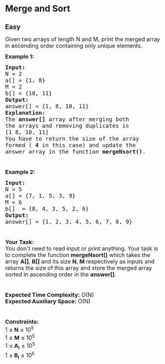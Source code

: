 # Merge and Sort
## Easy
<div class="problems_problem_content__Xm_eO"><p><span style="font-size:18px">Given two arrays of length N and M, print the merged array in ascending order containing only unique elements.</span></p>

<p><span style="font-size:18px"><strong>Example 1:</strong></span></p>

<pre><span style="font-size:18px"><strong>Input:</strong>
N = 2
a[] = {1, 8}
M = 2
b[] = {10, 11}
<strong>Output:</strong>
answer[] = {1, 8, 10, 11}
<strong>Explanation:</strong>
The <strong>answer[]</strong> array after merging both
the arrays and removing duplicates is
[1 8, 10, 11]
You have to return the size of the array
formed ( <strong>4</strong> in this case) and update the
answer array in the function <strong>mergeNsort()</strong>.</span></pre>

<p>&nbsp;</p>

<p><span style="font-size:18px"><strong>Example 2:</strong></span></p>

<pre><span style="font-size:18px"><strong>Input:</strong>
N = 5
a[] = {7, 1, 5, 3, 9}
M = 6
b[]  = {8, 4, 3, 5, 2, 6}
<strong>Output:</strong>
answer[] = {1, 2, 3, 4, 5, 6, 7, 8, 9} </span></pre>

<p>&nbsp;</p>

<p><span style="font-size:18px"><strong>Your Task:&nbsp;&nbsp;</strong><br>
You don't need to read input or print anything. Your task is to complete the function&nbsp;<strong>mergeNsort()</strong>&nbsp;which takes the array <strong>A[]</strong>, <strong>B[]</strong> and its size <strong>N</strong>,<strong> M </strong>respectively as inputs and returns the size of this array and store the merged array sorted in ascending order in the <strong>answer[]</strong>.</span></p>

<p>&nbsp;</p>

<p><span style="font-size:18px"><strong>Expected Time Complexity:</strong> O(N)<br>
<strong>Expected Auxiliary Space:</strong> O(N)</span></p>

<p>&nbsp;</p>

<p><span style="font-size:18px"><strong>Constraints:</strong><br>
1 ≤ <strong>N</strong> ≤ 10<sup>5</sup><br>
1 ≤ <strong>M</strong> ≤ 10<sup>5</sup><br>
1 ≤ <strong>A<sub>i</sub></strong> ≤ 10<sup>5</sup><br>
1 ≤ <strong>B<sub>i</sub></strong> ≤ 10<sup>5</sup></span></p>
</div>
